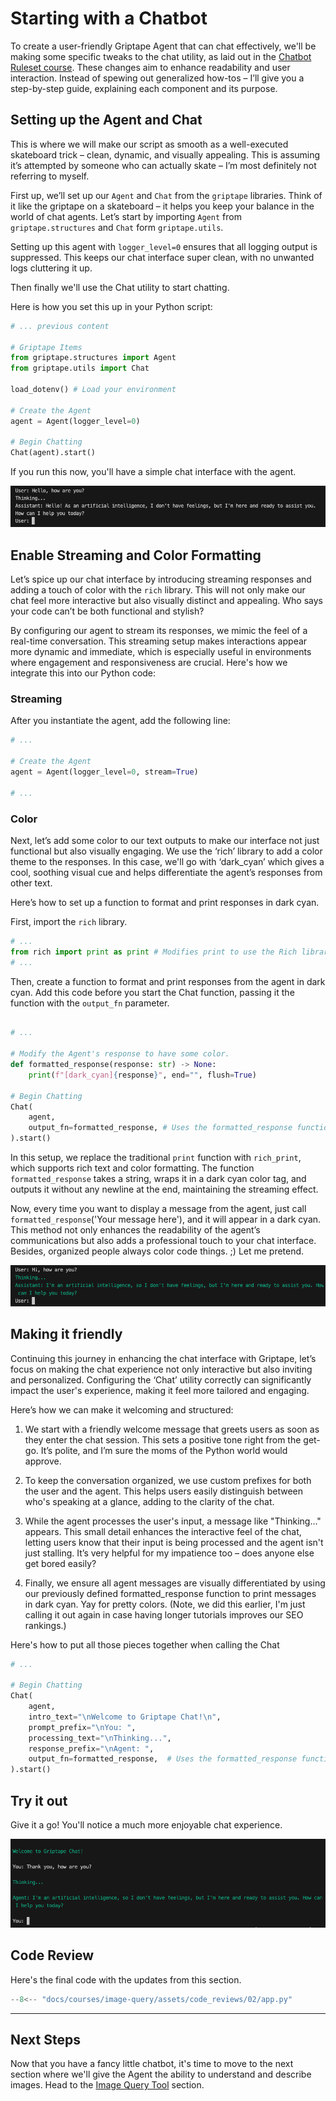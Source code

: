 # Starting with a Chatbot

To create a user-friendly Griptape Agent that can chat effectively, we'll be making some specific tweaks to the chat utility, as laid out in the [Chatbot Ruleset course](https://learn.griptape.ai/latest/courses/chatbot-rulesets/). These changes aim to enhance readability and user interaction. Instead of spewing out generalized how-tos – I’ll give you a step-by-step guide, explaining each component and its purpose. 

## Setting up the Agent and Chat
This is where we will make our script as smooth as a well-executed skateboard trick – clean, dynamic, and visually appealing. This is assuming it’s attempted by someone who can actually skate – I’m most definitely not referring to myself. 

First up, we’ll set up our `Agent` and `Chat` from the `griptape` libraries. Think of it like the griptape on a skateboard – it helps you keep your balance in the world of chat agents. Let’s start by importing `Agent` from `griptape.structures` and `Chat` form `griptape.utils`. 

Setting up this agent with `logger_level=0` ensures that all logging output is suppressed. This keeps our chat interface super clean, with no unwanted logs cluttering it up. 

Then finally we'll use the Chat utility to start chatting.

Here is how you set this up in your Python script:

```python title="app.py" hl_lines="3-5 9-13"
# ... previous content

# Griptape Items
from griptape.structures import Agent
from griptape.utils import Chat

load_dotenv() # Load your environment

# Create the Agent
agent = Agent(logger_level=0)

# Begin Chatting
Chat(agent).start()
```

If you run this now, you'll have a simple chat interface with the agent.

![Introducing yourself to the agent](assets/02_chatbot_agent_01.png)

## Enable Streaming and Color Formatting

Let’s spice up our chat interface by introducing streaming responses and adding a touch of color with the `rich` library. This will not only make our chat feel more interactive but also visually distinct and appealing. Who says your code can’t be both functional and stylish?

By configuring our agent to stream its responses, we mimic the feel of a real-time conversation. This streaming setup makes interactions appear more dynamic and immediate, which is especially useful in environments where engagement and responsiveness are crucial. Here's how we integrate this into our Python code:

### Streaming

After you instantiate the agent, add the following line:

```python title="app.py" hl_lines="5"
# ...

# Create the Agent
agent = Agent(logger_level=0, stream=True)

# ...
```

### Color

Next, let’s add some color to our text outputs to make our interface not just functional but also visually engaging. We use the ‘rich’ library to add a color theme to the responses. In this case, we'll go with ‘dark_cyan’ which gives a cool, soothing visual cue and helps differentiate the agent’s responses from other text.

Here’s how to set up a function to format and print responses in dark cyan. 

First, import the `rich` library.

```python title="app.py" hl_lines="2"
# ...
from rich import print as print # Modifies print to use the Rich library
# ...
```

Then, create a function to format and print responses from the agent in dark cyan. Add this code before you start the Chat function, passing it the function with the `output_fn` parameter.

```python title="app.py" hl_lines="3-5 9"

# ...

# Modify the Agent's response to have some color.
def formatted_response(response: str) -> None:
    print(f"[dark_cyan]{response}", end="", flush=True)

# Begin Chatting
Chat(
    agent,
    output_fn=formatted_response, # Uses the formatted_response function
).start()

```

In this setup, we replace the traditional `print` function with `rich_print`, which supports rich text and color formatting. The function `formatted_response` takes a string, wraps it in a dark cyan color tag, and outputs it without any newline at the end, maintaining the streaming effect.

Now, every time you want to display a message from the agent, just call `formatted_response`('Your message here'), and it will appear in a dark cyan. This method not only enhances the readability of the agent’s communications but also adds a professional touch to your chat interface. Besides, organized people always color code things. ;) Let me pretend.

![Agent in color](assets/02_chatbot_agent_color.png)

## Making it friendly

Continuing this journey in enhancing the chat interface with Griptape, let’s focus on making the chat experience not only interactive but also inviting and personalized. Configuring the ‘Chat’ utility correctly can significantly impact the user's experience, making it feel more tailored and engaging.

Here’s how we can make it welcoming and structured:

1. We start with a friendly welcome message that greets users as soon as they enter the chat session. This sets a positive tone right from the get-go. It’s polite, and I’m sure the moms of the Python world would approve. 

2. To keep the conversation organized, we use custom prefixes for both the user and the agent. This helps users easily distinguish between who's speaking at a glance, adding to the clarity of the chat.

3. While the agent processes the user's input, a message like "Thinking..." appears. This small detail enhances the interactive feel of the chat, letting users know that their input is being processed and the agent isn't just stalling. It’s very helpful for my impatience too – does anyone else get bored easily?

4. Finally, we ensure all agent messages are visually differentiated by using our previously defined formatted_response function to print messages in dark cyan. Yay for pretty colors. (Note, we did this earlier, I'm just calling it out again in case having longer tutorials improves our SEO rankings.)

Here's how to put all those pieces together when calling the Chat

```python title="app.py" hl_lines="6-9"
# ...

# Begin Chatting
Chat(
    agent,
    intro_text="\nWelcome to Griptape Chat!\n",
    prompt_prefix="\nYou: ",
    processing_text="\nThinking...",
    response_prefix="\nAgent: ",
    output_fn=formatted_response,  # Uses the formatted_response function
).start()

```

## Try it out

Give it a go! You'll notice a much more enjoyable chat experience.

![Edited chatbot results](assets/02_chatbot_edited.png)

## Code Review

Here's the final code with the updates from this section.

```python title="app.py" linenums="1"
--8<-- "docs/courses/image-query/assets/code_reviews/02/app.py"
```

---
## Next Steps
Now that you have a fancy little chatbot, it's time to move to the next section where we'll give the Agent the ability to understand and describe images. Head to the [Image Query Tool](03_image_query_tool.md) section.
